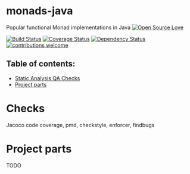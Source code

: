 # monads-java
Popular functional Monad implementations in Java
[![Open Source Love](https://badges.frapsoft.com/os/v2/open-source.svg?v=103)](https://github.com/ellerbrock/open-source-badge/)    

[![Build Status](https://travis-ci.org/Iurii-Dziuban/monads-java.svg?branch=master)](https://travis-ci.org/Iurii-Dziuban/monads-java)
[![Coverage Status](https://coveralls.io/repos/github/Iurii-Dziuban/monads-java/badge.svg?branch=master)](https://coveralls.io/github/Iurii-Dziuban/monads-java?branch=master)
[![Dependency Status](https://www.versioneye.com/user/projects/58e33dc626a5bb0038e421ee/badge.svg?style=flat-square)](https://www.versioneye.com/user/projects/58e33dc626a5bb0038e421ee)
[![contributions welcome](https://img.shields.io/badge/contributions-welcome-brightgreen.svg?style=flat)](https://github.com/Iurii-Dziuban/monads-java/issues)

## Table of contents:
 * [Static Analysis QA Checks](#checks)
 * [Project parts](#project-parts)

# Checks

Jacoco code coverage, pmd, checkstyle, enforcer, findbugs

# Project parts
TODO
